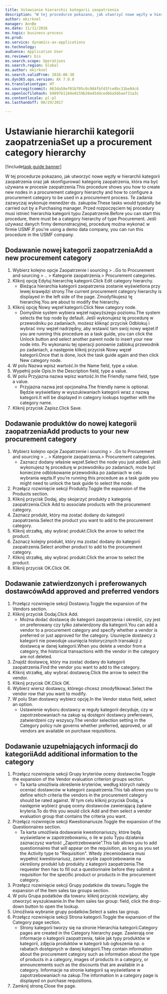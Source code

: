 ```yaml
--- 
title: Ustawianie hierarchii kategorii zaopatrzenia
description: "W tej procedurze pokazano, jak utworzyć nowe węzły w hierarchii kategorii zaopatrzenia oraz jak skonfigurować kategorię zaopatrzenia, która ma być używana w procesie zaopatrzenia."
author: mkirknel
manager: AnnBe
ms.date: 11/11/2016
ms.topic: business-process
ms.prod: 
ms.service: dynamics-ax-applications
ms.technology: 
audience: Application User
ms.reviewer: bis
ms.search.scope: Operations
ms.search.region: Global
ms.author: mkirknel
ms.search.validFrom: 2016-06-30
ms.dyn365.ops.version: AX 7.0.0
ms.translationtype: HT
ms.sourcegitcommit: 663da58ef01b705c0c984fbfd3fce8bc31be04c6
ms.openlocfilehash: b9897b1184e8159b20a45d4cedbba56baef31a3c
ms.contentlocale: pl-pl
ms.lasthandoff: 08/29/2017

---
```

# <a name="set-up-a-procurement-category-hierarchy"></a><span data-ttu-id="e7915-103">Ustawianie hierarchii kategorii zaopatrzenia</span><span class="sxs-lookup"><span data-stu-id="e7915-103">Set up a procurement category hierarchy</span></span>

[!include[task guide banner](../../includes/task-guide-banner.md)]

<span data-ttu-id="e7915-104">W tej procedurze pokazano, jak utworzyć nowe węzły w hierarchii kategorii zaopatrzenia oraz jak skonfigurować kategorię zaopatrzenia, która ma być używana w procesie zaopatrzenia.</span><span class="sxs-lookup"><span data-stu-id="e7915-104">This procedure shows you how to create new nodes in a procurement category hierarchy and how to configure a procurement category to be used in a procurement process.</span></span> <span data-ttu-id="e7915-105">Te zadania zazwyczaj wykonuje menedżer ds. zakupów.</span><span class="sxs-lookup"><span data-stu-id="e7915-105">These tasks would typically be carried out by a Purchasing manager.</span></span> <span data-ttu-id="e7915-106">Przed rozpoczęciem tej procedury musi istnieć hierarchia kategorii typu Zaopatrzenie.</span><span class="sxs-lookup"><span data-stu-id="e7915-106">Before you can start this procedure, there must be a category hierarchy of type Procurement.</span></span> <span data-ttu-id="e7915-107">Jeśli używasz danych firmy demonstracyjnej, procedurę można wykonać w firmie USMF.</span><span class="sxs-lookup"><span data-stu-id="e7915-107">If you're using a demo data company, you can run this procedure in the USMF company.</span></span>


## <a name="add-a-new-procurement-category"></a><span data-ttu-id="e7915-108">Dodawanie nowej kategorii zaopatrzenia</span><span class="sxs-lookup"><span data-stu-id="e7915-108">Add a new procurement category</span></span>
1. <span data-ttu-id="e7915-109">Wybierz kolejno opcje Zaopatrzenie i sourcing > ..</span><span class="sxs-lookup"><span data-stu-id="e7915-109">Go to Procurement and sourcing > ..</span></span> <span data-ttu-id="e7915-110">> Kategorie zaopatrzenia.</span><span class="sxs-lookup"><span data-stu-id="e7915-110">> Procurement categories.</span></span>
2. <span data-ttu-id="e7915-111">Kliknij opcję Edytuj hierarchię kategorii.</span><span class="sxs-lookup"><span data-stu-id="e7915-111">Click Edit category hierarchy.</span></span>
    * <span data-ttu-id="e7915-112">Bieżąca hierarchia kategorii zaopatrzenia zostanie wyświetlona przy lewej krawędzi strony.</span><span class="sxs-lookup"><span data-stu-id="e7915-112">The current procurement category hierarchy is displayed in the left side of the page.</span></span> <span data-ttu-id="e7915-113">Zmodyfikujesz tę hierarchię.</span><span class="sxs-lookup"><span data-stu-id="e7915-113">You  are about to modify the hierarchy.</span></span>  
3. <span data-ttu-id="e7915-114">Kliknij opcję Nowy węzeł kategorii.</span><span class="sxs-lookup"><span data-stu-id="e7915-114">Click New category node.</span></span>
    * <span data-ttu-id="e7915-115">Domyślnie system wybiera węzeł najwyższego poziomu.</span><span class="sxs-lookup"><span data-stu-id="e7915-115">The system selects the top node by default.</span></span> <span data-ttu-id="e7915-116">Jeśli wykonujesz tę procedurę w przewodniku po zadaniach, możesz kliknąć przycisk Odblokuj i wybrać inny węzeł nadrzędny, aby wstawić tam swój nowy węzeł.</span><span class="sxs-lookup"><span data-stu-id="e7915-116">If you are running this procedure as a task guide, you can click the Unlock button and select another parent node to insert your new node into.</span></span> <span data-ttu-id="e7915-117">Po wykonaniu tej operacji ponownie zablokuj przewodnik po zadaniach, a następnie kliknij przycisk Nowy węzeł kategorii.</span><span class="sxs-lookup"><span data-stu-id="e7915-117">Once that is done, lock the task guide again and then click New category node.</span></span>  
4. <span data-ttu-id="e7915-118">W polu Nazwa wpisz wartość.</span><span class="sxs-lookup"><span data-stu-id="e7915-118">In the Name field, type a value.</span></span>
5. <span data-ttu-id="e7915-119">Wypełnij pole Opis.</span><span class="sxs-lookup"><span data-stu-id="e7915-119">In the Description field, type a value.</span></span>
6. <span data-ttu-id="e7915-120">W polu Przyjazna nazwa wpisz wartość.</span><span class="sxs-lookup"><span data-stu-id="e7915-120">In the Friendly name field, type a value.</span></span>
    * <span data-ttu-id="e7915-121">Przyjazna nazwa jest opcjonalna.</span><span class="sxs-lookup"><span data-stu-id="e7915-121">The friendly name is optional.</span></span> <span data-ttu-id="e7915-122">Będzie wyświetlany w wyszukiwaniach kategorii wraz z nazwą kategorii.</span><span class="sxs-lookup"><span data-stu-id="e7915-122">It will be displayed in category lookups together with the category name.</span></span>  
7. <span data-ttu-id="e7915-123">Kliknij przycisk Zapisz.</span><span class="sxs-lookup"><span data-stu-id="e7915-123">Click Save.</span></span>

## <a name="add-products-to-your-new-procurement-category"></a><span data-ttu-id="e7915-124">Dodawanie produktów do nowej kategorii zaopatrzenia</span><span class="sxs-lookup"><span data-stu-id="e7915-124">Add products to your new procurement category</span></span>
1. <span data-ttu-id="e7915-125">Wybierz kolejno opcje Zaopatrzenie i sourcing > ..</span><span class="sxs-lookup"><span data-stu-id="e7915-125">Go to Procurement and sourcing > ..</span></span> <span data-ttu-id="e7915-126">> Kategorie zaopatrzenia.</span><span class="sxs-lookup"><span data-stu-id="e7915-126">> Procurement categories.</span></span>
    * <span data-ttu-id="e7915-127">Zaznacz dodany właśnie węzeł.</span><span class="sxs-lookup"><span data-stu-id="e7915-127">Select the node you just added.</span></span> <span data-ttu-id="e7915-128">Jeśli wykonujesz tę procedurę w przewodniku po zadaniach, może być konieczne odblokowanie przewodnika po zadaniach w celu wybrania węzła.</span><span class="sxs-lookup"><span data-stu-id="e7915-128">If you’re running this procedure as a task guide you might need to unlock the task guide to select the node.</span></span>  
2. <span data-ttu-id="e7915-129">Przełącz rozwinięcie sekcji Produkty.</span><span class="sxs-lookup"><span data-stu-id="e7915-129">Toggle the expansion of the Products section.</span></span>
3. <span data-ttu-id="e7915-130">Kliknij przycisk Dodaj, aby skojarzyć produkty z kategorią zaopatrzenia.</span><span class="sxs-lookup"><span data-stu-id="e7915-130">Click Add to associate products with the procurement category.</span></span>
4. <span data-ttu-id="e7915-131">Zaznacz produkt, który ma zostać dodany do kategorii zaopatrzenia.</span><span class="sxs-lookup"><span data-stu-id="e7915-131">Select the product you want to add to the procurement category.</span></span>
5. <span data-ttu-id="e7915-132">Kliknij strzałkę, aby wybrać produkt.</span><span class="sxs-lookup"><span data-stu-id="e7915-132">Click the arrow to select the product.</span></span>
6. <span data-ttu-id="e7915-133">Zaznacz kolejny produkt, który ma zostać dodany do kategorii zaopatrzenia.</span><span class="sxs-lookup"><span data-stu-id="e7915-133">Select another product to add to the procurement category.</span></span>
7. <span data-ttu-id="e7915-134">Kliknij strzałkę, aby wybrać produkt.</span><span class="sxs-lookup"><span data-stu-id="e7915-134">Click the arrow to select the product.</span></span>
8. <span data-ttu-id="e7915-135">Kliknij przycisk OK.</span><span class="sxs-lookup"><span data-stu-id="e7915-135">Click OK.</span></span>

## <a name="add-approved-and-preferred-vendors"></a><span data-ttu-id="e7915-136">Dodawanie zatwierdzonych i preferowanych dostawców</span><span class="sxs-lookup"><span data-stu-id="e7915-136">Add approved and preferred vendors</span></span>
1. <span data-ttu-id="e7915-137">Przełącz rozwinięcie sekcji Dostawcy.</span><span class="sxs-lookup"><span data-stu-id="e7915-137">Toggle the expansion of the Vendors section.</span></span>
2. <span data-ttu-id="e7915-138">Kliknij przycisk Dodaj.</span><span class="sxs-lookup"><span data-stu-id="e7915-138">Click Add.</span></span>
    * <span data-ttu-id="e7915-139">Można dodać dostawcę do kategorii zaopatrzenia i określić, czy jest on preferowany czy tylko zatwierdzony dla kategorii.</span><span class="sxs-lookup"><span data-stu-id="e7915-139">You can add a vendor to a procurement category and specify whether a vendor is preferred or just approved for the category.</span></span> <span data-ttu-id="e7915-140">Usunięcie dostawcy z kategorii nie powoduje usunięcia historycznych transakcji z dostawcą w danej kategorii.</span><span class="sxs-lookup"><span data-stu-id="e7915-140">When you delete a vendor from a category, the historical transactions with the vendor in the category are not deleted.</span></span>   
3. <span data-ttu-id="e7915-141">Znajdź dostawcę, który ma zostać dodany do kategorii zaopatrzenia.</span><span class="sxs-lookup"><span data-stu-id="e7915-141">Find the vendor you want to add to the category.</span></span>
4. <span data-ttu-id="e7915-142">Kliknij strzałkę, aby wybrać dostawcę.</span><span class="sxs-lookup"><span data-stu-id="e7915-142">Click the arrow to select the vendor.</span></span>
5. <span data-ttu-id="e7915-143">Kliknij przycisk OK.</span><span class="sxs-lookup"><span data-stu-id="e7915-143">Click OK.</span></span>
6. <span data-ttu-id="e7915-144">Wybierz wiersz dostawcy, którego chcesz zmodyfikować.</span><span class="sxs-lookup"><span data-stu-id="e7915-144">Select the vendor row that you want to modify.</span></span>
7. <span data-ttu-id="e7915-145">W polu Stan dostawcy wybierz opcję.</span><span class="sxs-lookup"><span data-stu-id="e7915-145">In the Vendor status field, select an option.</span></span>
    * <span data-ttu-id="e7915-146">Ustawienie wyboru dostawcy w reguły kategorii decyduje, czy w zapotrzebowaniach na zakup są dostępni dostawcy preferowani, zatwierdzeni czy wszyscy.</span><span class="sxs-lookup"><span data-stu-id="e7915-146">The vendor selection setting in the Category policy rule governs whether preferred, approved, or all vendors are available on purchase requisitions.</span></span>   

## <a name="add-additional-information-to-the-category"></a><span data-ttu-id="e7915-147">Dodawanie uzupełniających informacji do kategorii</span><span class="sxs-lookup"><span data-stu-id="e7915-147">Add additional information to the category</span></span>
1. <span data-ttu-id="e7915-148">Przełącz rozwinięcie sekcji Grupy kryteriów oceny dostawców.</span><span class="sxs-lookup"><span data-stu-id="e7915-148">Toggle the expansion of the Vendor evaluation criterion groups section.</span></span>
    * <span data-ttu-id="e7915-149">Ta karta umożliwia określenie kryteriów, według których należy oceniać dostawców w kategorii zaopatrzenia.</span><span class="sxs-lookup"><span data-stu-id="e7915-149">This tab allows you to define which criteria the vendors in the procurement category should be rated against.</span></span> <span data-ttu-id="e7915-150">W tym celu kliknij przycisk Dodaj, a następnie wybierz grupę oceny dostawców zawierającą żądane kryteria.</span><span class="sxs-lookup"><span data-stu-id="e7915-150">To do this you would click Add and then select a vendor evaluation group that contains the criteria you want.</span></span>  
2. <span data-ttu-id="e7915-151">Przełącz rozwinięcie sekcji Kwestionariusze.</span><span class="sxs-lookup"><span data-stu-id="e7915-151">Toggle the expansion of the Questionnaires section.</span></span>
    * <span data-ttu-id="e7915-152">Ta karta umożliwia dodawanie kwestionariuszy, które będą wyświetlane w zapotrzebowaniu, o ile w polu Typu działania zaznaczysz wartość „Zapotrzebowanie”.</span><span class="sxs-lookup"><span data-stu-id="e7915-152">This tab allows you to add questionnaires that will appear on the requisition, as long as you set the Activity type to "Requisition".</span></span> <span data-ttu-id="e7915-153">Wtedy zleceniodawca musi wypełnić kwestionariusz, zanim wyśle zapotrzebowanie na określony produkt lub produkty z kategorii zaopatrzenia.</span><span class="sxs-lookup"><span data-stu-id="e7915-153">The requester then has to fill out a questionnaire before they submit a requisition for the specific product or products in the procurement category.</span></span>  
3. <span data-ttu-id="e7915-154">Przełącz rozwinięcie sekcji Grupy podatków dla towaru.</span><span class="sxs-lookup"><span data-stu-id="e7915-154">Toggle the expansion of the Item sales tax groups section.</span></span>
4. <span data-ttu-id="e7915-155">W polu Grupa podatków dla towaru: kliknij przycisk rozwijany, aby otworzyć wyszukiwanie.</span><span class="sxs-lookup"><span data-stu-id="e7915-155">In the Item sales tax group: field, click the drop-down button to open the lookup.</span></span>
5. <span data-ttu-id="e7915-156">Umożliwia wybranie grupy podatków.</span><span class="sxs-lookup"><span data-stu-id="e7915-156">Select a sales tax group.</span></span>
6. <span data-ttu-id="e7915-157">Przełącz rozwinięcie sekcji Strona kategorii.</span><span class="sxs-lookup"><span data-stu-id="e7915-157">Toggle the expansion of the Category page section.</span></span>
    * <span data-ttu-id="e7915-158">Strony kategorii tworzy się na stronie Hierarchia kategorii.</span><span class="sxs-lookup"><span data-stu-id="e7915-158">Category pages are created in the Category hierarchy page.</span></span> <span data-ttu-id="e7915-159">Zawierają one informacje o kategorii zaopatrzenia, takie jak typy produktów w kategorii, zdjęcia produktów w kategorii lub ogłoszenia np. o rabatach dostępnych w danej kategorii.</span><span class="sxs-lookup"><span data-stu-id="e7915-159">They contain information about the procurement category such as information about the type of products in a category, images of products in a category, or announcements such as the discounts that are available in a category.</span></span> <span data-ttu-id="e7915-160">Informacje na stronie kategorii są wyświetlane w zapotrzebowaniach na zakup.</span><span class="sxs-lookup"><span data-stu-id="e7915-160">The information in a category page is displayed on purchase requisitions.</span></span>  
7. <span data-ttu-id="e7915-161">Zamknij stronę.</span><span class="sxs-lookup"><span data-stu-id="e7915-161">Close the page.</span></span>


